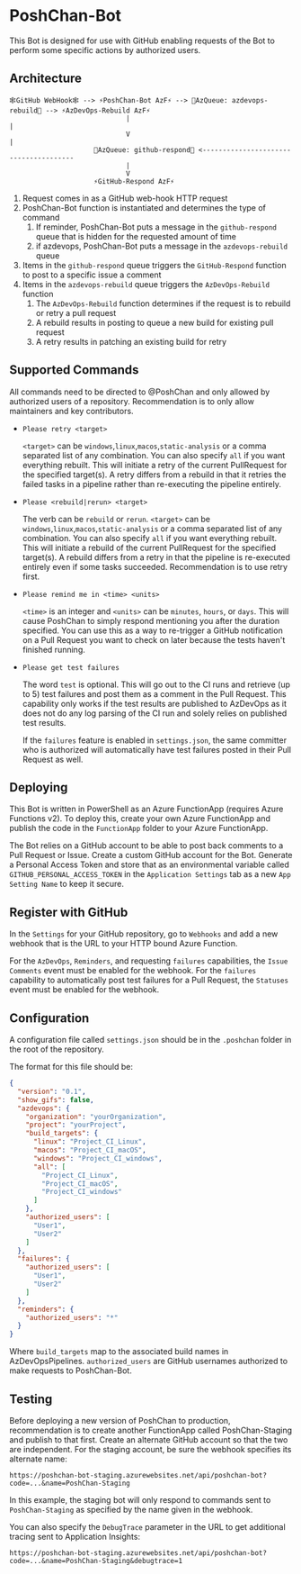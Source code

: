 # PoshChan-Bot

This Bot is designed for use with GitHub enabling requests of the Bot to perform some specific actions by authorized users.

## Architecture

```text
🕸️GitHub WebHook🕸️ --> ⚡PoshChan-Bot AzF⚡ --> 💾AzQueue: azdevops-rebuild💾 --> ⚡AzDevOps-Rebuild AzF⚡
                             |                                                          |
                             V                                                          |
                     💾AzQueue: github-respond💾 <--------------------------------------
                             |
                             V
                     ⚡GitHub-Respond AzF⚡
```

1. Request comes in as a GitHub web-hook HTTP request
1. PoshChan-Bot function is instantiated and determines the type of command
    1. If reminder, PoshChan-Bot puts a message in the `github-respond` queue that is hidden for the requested amount of time
    1. if azdevops, PoshChan-Bot puts a message in the `azdevops-rebuild` queue
1. Items in the `github-respond` queue triggers the `GitHub-Respond` function to post to a specific issue a comment
1. Items in the `azdevops-rebuild` queue triggers the `AzDevOps-Rebuild` function
    1. The `AzDevOps-Rebuild` function determines if the request is to rebuild or retry a pull request
    1. A rebuild results in posting to queue a new build for existing pull request
    1. A retry results in patching an existing build for retry

## Supported Commands

All commands need to be directed to @PoshChan and only allowed by authorized users of a repository.
Recommendation is to only allow maintainers and key contributors.

* `Please retry <target>`

  `<target>` can be `windows`,`linux`,`macos`,`static-analysis` or a comma separated list of any combination.
  You can also specify `all` if you want everything rebuilt.
  This will initiate a retry of the current PullRequest for the specified target(s).
  A retry differs from a rebuild in that it retries the failed tasks in a pipeline rather than re-executing
  the pipeline entirely.

* `Please <rebuild|rerun> <target>`

  The verb can be `rebuild` or `rerun`.
  `<target>` can be `windows`,`linux`,`macos`,`static-analysis` or a comma separated list of any combination.
  You can also specify `all` if you want everything rebuilt.
  This will initiate a rebuild of the current PullRequest for the specified target(s).
  A rebuild differs from a retry in that the pipeline is re-executed entirely even if some tasks succeeded.
  Recommendation is to use retry first.

* `Please remind me in <time> <units>`

  `<time>` is an integer and `<units>` can be `minutes`, `hours`, or `days`.
  This will cause PoshChan to simply respond mentioning you after the duration specified.
  You can use this as a way to re-trigger a GitHub notification on a Pull Request you want to check on later because the tests haven't finished running.

* `Please get test failures`

  The word `test` is optional.
  This will go out to the CI runs and retrieve (up to 5) test failures and post them as a comment in the Pull Request.
  This capability only works if the test results are published to AzDevOps as it does not do any
  log parsing of the CI run and solely relies on published test results.

  If the `failures` feature is enabled in `settings.json`, the same committer who is authorized will
  automatically have test failures posted in their Pull Request as well.

## Deploying

This Bot is written in PowerShell as an Azure FunctionApp (requires Azure Functions v2).
To deploy this, create your own Azure FunctionApp and publish the code in the `FunctionApp` folder to your Azure FunctionApp.

The Bot relies on a GitHub account to be able to post back comments to a Pull Request or Issue.  Create a custom GitHub
account for the Bot.  Generate a Personal Access Token and store that as an environmental variable called `GITHUB_PERSONAL_ACCESS_TOKEN`
in the `Application Settings` tab as a new `App Setting Name` to keep it secure.

## Register with GitHub

In the `Settings` for your GitHub repository, go to `Webhooks` and add a new webhook that is the URL to your
HTTP bound Azure Function.

For the `AzDevOps`, `Reminders`, and requesting `failures` capabilities, the `Issue Comments` event must be enabled for the webhook.
For the `failures` capability to automatically post test failures for a Pull Request, the
`Statuses` event must be enabled for the webhook.

## Configuration

A configuration file called `settings.json` should be in the `.poshchan` folder in the root of the repository.

The format for this file should be:

```json
{
  "version": "0.1",
  "show_gifs": false,
  "azdevops": {
    "organization": "yourOrganization",
    "project": "yourProject",
    "build_targets": {
      "linux": "Project_CI_Linux",
      "macos": "Project_CI_macOS",
      "windows": "Project_CI_windows",
      "all": [
        "Project_CI_Linux",
        "Project_CI_macOS",
        "Project_CI_windows"
      ]
    },
    "authorized_users": [
      "User1",
      "User2"
    ]
  },
  "failures": {
    "authorized_users": [
      "User1",
      "User2"
    ]
  },
  "reminders": {
    "authorized_users": "*"
  }
}
```

Where `build_targets` map to the associated build names in AzDevOpsPipelines.
`authorized_users` are GitHub usernames authorized to make requests to PoshChan-Bot.

## Testing

Before deploying a new version of PoshChan to production, recommendation is to
create another FunctionApp called PoshChan-Staging and publish to that first.
Create an alternate GitHub account so that the two are independent.
For the staging account, be sure the webhook specifies its alternate name:

```url
https://poshchan-bot-staging.azurewebsites.net/api/poshchan-bot?code=...&name=PoshChan-Staging
```

In this example, the staging bot will only respond to commands sent to `PoshChan-Staging` as
specified by the name given in the webhook.

You can also specify the `DebugTrace` parameter in the URL to get additional tracing
sent to Application Insights:

```url
https://poshchan-bot-staging.azurewebsites.net/api/poshchan-bot?code=...&name=PoshChan-Staging&debugtrace=1
```
